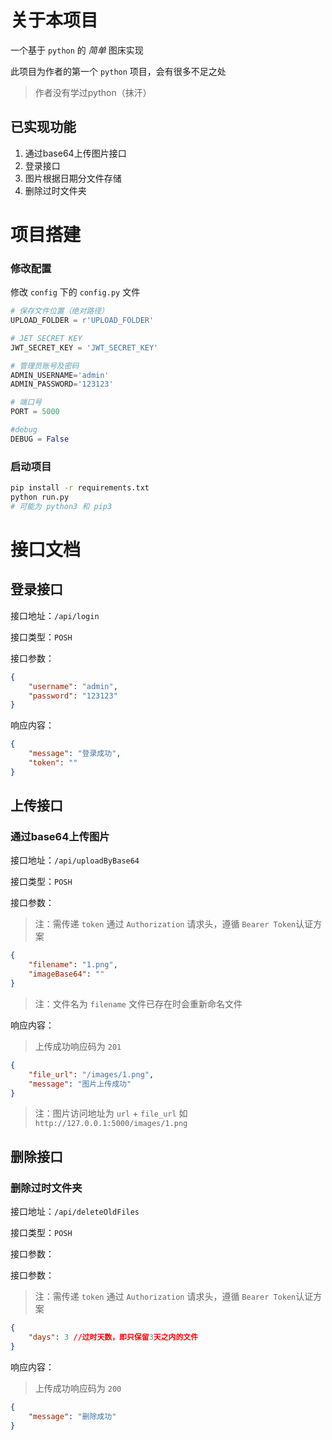 # 关于本项目

一个基于 `python` 的 *简单* 图床实现

此项目为作者的第一个 `python` 项目，会有很多不足之处
> 作者没有学过python（抹汗）

## 已实现功能

1. 通过base64上传图片接口
2. 登录接口
4. 图片根据日期分文件存储
3. 删除过时文件夹

# 项目搭建

### 修改配置

修改 `config` 下的 `config.py` 文件

```py
# 保存文件位置（绝对路径）
UPLOAD_FOLDER = r'UPLOAD_FOLDER'

# JET SECRET KEY
JWT_SECRET_KEY = 'JWT_SECRET_KEY'

# 管理员账号及密码
ADMIN_USERNAME='admin'
ADMIN_PASSWORD='123123'

# 端口号
PORT = 5000

#debug
DEBUG = False
```

### 启动项目

```bash
pip install -r requirements.txt
python run.py 
# 可能为 python3 和 pip3
```

# 接口文档

## 登录接口

接口地址：`/api/login`

接口类型：`POSH`

接口参数：

```json
{
    "username": "admin",
    "password": "123123"
}
```

响应内容：

```json
{
	"message": "登录成功",
	"token": ""
}
```

## 上传接口 

### 通过base64上传图片

接口地址：`/api/uploadByBase64`

接口类型：`POSH`

接口参数： 

> 注：需传递 `token` 通过 `Authorization` 请求头，遵循 `Bearer Token`认证方案

```json
{
    "filename": "1.png",
    "imageBase64": ""
}
```

> 注：文件名为 `filename` 文件已存在时会重新命名文件

响应内容：

> 上传成功响应码为 `201`
```json
{
	"file_url": "/images/1.png",
	"message": "图片上传成功"
}
```

> 注：图片访问地址为 `url` + `file_url` 如 `http://127.0.0.1:5000/images/1.png`


## 删除接口 

### 删除过时文件夹

接口地址：`/api/deleteOldFiles`

接口类型：`POSH`

接口参数：

接口参数： 

> 注：需传递 `token` 通过 `Authorization` 请求头，遵循 `Bearer Token`认证方案

```json
{
    "days": 3 //过时天数，即只保留3天之内的文件
}
```
响应内容：

> 上传成功响应码为 `200`
```json
{
	"message": "删除成功"
}
```
